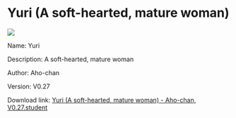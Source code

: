 # Yuri (A soft-hearted, mature woman)

<img src = "https://raw.githubusercontent.com/Arbiter1223/Koukou-Gurashi-Custom-Students/master/Students/Files/Yuri%20(A%20soft-hearted%2C%20mature%20woman).png">

Name: Yuri

Description: A soft-hearted, mature woman

Author: Aho-chan

Version: V0.27

Download link: <a href="https://raw.githubusercontent.com/Arbiter1223/Koukou-Gurashi-Custom-Students/master/Students/Files/Yuri%20(A%20soft-hearted%2C%20mature%20woman)%20-%20Aho-chan%2C%20V0.27.student">Yuri (A soft-hearted, mature woman) - Aho-chan, V0.27.student</a>
